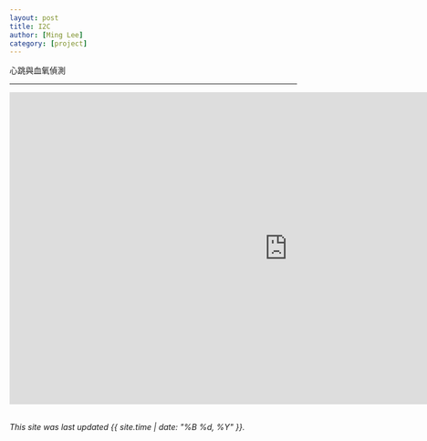 ```yaml
---
layout: post
title: I2C
author: [Ming Lee]
category: [project]
---
```


心跳與血氧偵測

---

<iframe width="973" height="547" src="https://www.youtube.com/embed/2P7zmbmUf4Y" title="MAX3010X+0.96OLED" frameborder="0" allow="accelerometer; autoplay; clipboard-write; encrypted-media; gyroscope; picture-in-picture; web-share" allowfullscreen></iframe>
<br>
<br>


*This site was last updated {{ site.time | date: "%B %d, %Y" }}.*
